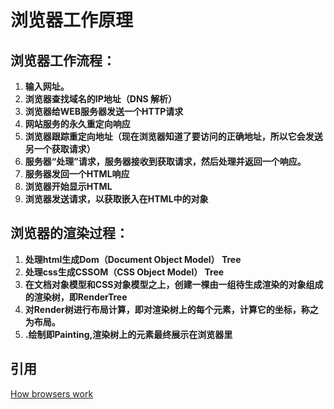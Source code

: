 # 浏览器工作原理

## 浏览器工作流程：

1. **输入网址。**
2. **浏览器查找域名的IP地址（DNS 解析）**
3. **浏览器给WEB服务器发送一个HTTP请求**
4. **网站服务的永久重定向响应**
5. **浏览器跟踪重定向地址（现在浏览器知道了要访问的正确地址，所以它会发送另一个获取请求）**
6. **服务器“处理”请求，服务器接收到获取请求，然后处理并返回一个响应。**
7. **服务器发回一个HTML响应**
8. **浏览器开始显示HTML**
9. **浏览器发送请求，以获取嵌入在HTML中的对象**

## **浏览器的渲染过程：**

1. **处理html生成Dom（Document Object Model） Tree**
2. **处理css生成CSSOM（CSS Object Model） Tree**
3. **在文档对象模型和CSS对象模型之上，创建一棵由一组待生成渲染的对象组成的渲染树，即RenderTree**
4. **对Render树进行布局计算，即对渲染树上的每个元素，计算它的坐标，称之为布局。**
5. **.绘制即Painting,渲染树上的元素最终展示在浏览器里**



## 引用

[How browsers work](http://taligarsiel.com/Projects/howbrowserswork1.htm)